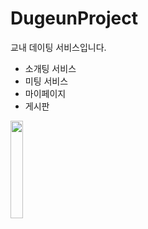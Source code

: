 # DugeunProject

교내 데이팅 서비스입니다. 

- 소개팅 서비스 
- 미팅 서비스 
- 마이페이지 
- 게시판

<img width="20%" src="https://user-images.githubusercontent.com/89733207/204995722-e96f75fb-355b-4eeb-b995-54b02bcefd89.png"/>
